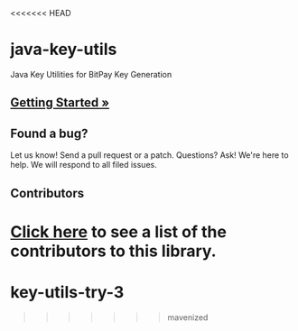 <<<<<<< HEAD
# java-key-utils
Java Key Utilities for BitPay Key Generation

## [Getting Started &raquo;](https://github.com/suraj-masand/java-key-utils/blob/master/GUIDE.md)

## Found a bug?
Let us know! Send a pull request or a patch. Questions? Ask! We're here to help. We will respond to all filed issues.

## Contributors
[Click here](https://github.com/suraj-masand/java-key-utils/graphs/contributors) to see a list of the contributors to this library.
=======
# key-utils-try-3
>>>>>>> mavenized
